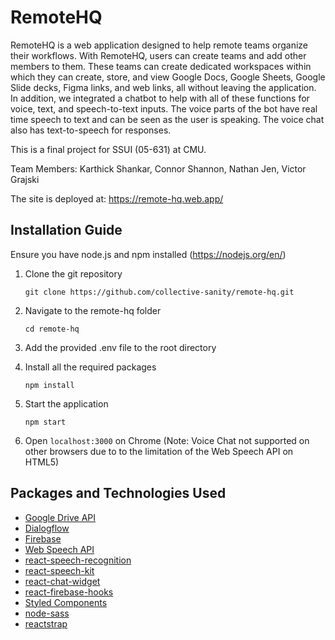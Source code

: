 # RemoteHQ

RemoteHQ is a web application designed to help remote teams organize their workflows. With RemoteHQ, users can create teams and add other members to them. These teams can create dedicated workspaces within which they can create, store, and view Google Docs, Google Sheets, Google Slide decks, Figma links, and web links, all without leaving the application. In addition, we integrated a chatbot to help with all of these functions for voice, text, and speech-to-text inputs. The voice parts of the bot have real time speech to text and can be seen as the user is speaking. The voice chat also has text-to-speech for responses.

This is a final project for SSUI (05-631) at CMU.

Team Members: Karthick Shankar, Connor Shannon, Nathan Jen, Victor Grajski

The site is deployed at: https://remote-hq.web.app/


## Installation Guide
Ensure you have node.js and npm installed (https://nodejs.org/en/) 

1. Clone the git repository

    `git clone https://github.com/collective-sanity/remote-hq.git`

2. Navigate to the remote-hq folder

    `cd remote-hq`

3. Add the provided .env file to the root directory

4. Install all the required packages

    `npm install`

5. Start the application

    `npm start`

6. Open `localhost:3000` on Chrome (Note: Voice Chat not supported on other browsers due to to the limitation of the Web Speech API on HTML5)

## Packages and Technologies Used
* [Google Drive API](https://developers.google.com/drive) 
* [Dialogflow](https://dialogflow.cloud.google.com/) 
* [Firebase](https://firebase.google.com/) 
* [Web Speech API](https://developer.mozilla.org/en-US/docs/Web/API/Web_Speech_API) 
* [react-speech-recognition](https://www.npmjs.com/package/react-speech-recognition) 
* [react-speech-kit](https://www.npmjs.com/package/react-speech-kit) 
* [react-chat-widget](https://www.npmjs.com/package/react-chat-widget) 
* [react-firebase-hooks](https://www.npmjs.com/package/react-firebase-hooks) 
* [Styled Components](https://github.com/styled-components/styled-components) 
* [node-sass](https://www.npmjs.com/package/node-sass)
* [reactstrap](https://reactstrap.github.io/)
